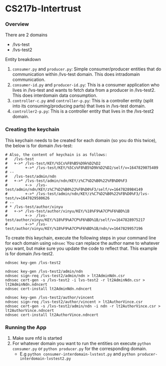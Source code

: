 # CS217b-Intertrust

### Overview

There are 2 domains
- /lvs-test
- /lvs-test2

Entity breakdown
1. ```consumer.py``` and ```producer.py```: Simple consumer/producer entities that do communication within /lvs-test domain. This does intradomain communication.
2. ```consumer-id.py``` and ```producer-id.py```: This is a consumer application who lives in /lvs-test and wants to fetch data from a producer in /lvs-test2. This does interdomain data consumption.
3. ```controller-c.py``` and ```controller-p.py```: This is a controller entity (split into its consuming/producing parts) that lives in /lvs-test domain.
4. ```controller2-p.py```: This is a controller entity that lives in the /lvs-test2 domain.

### Creating the keychain
This keychain needs to be created for each domain (so you do this twice), the below is for domain /lvs-test:

    # Also, the content of keychain is as follows:
    #   /lvs-test
    #   +->* /lvs-test/KEY/%5Cs%F8%B5%D9k%D2%D2
    #        +->* /lvs-test/KEY/%5Cs%F8%B5%D9k%D2%D2/self/v=1647829075409
    # --
    #   /lvs-test/admin/ndn
    #   +->* /lvs-test/admin/ndn/KEY/z%C7%D2%B0%22%FB%D0%F3
    #        +->  /lvs-test/admin/ndn/KEY/z%C7%D2%B0%22%FB%D0%F3/self/v=1647828984149
    #        +->* /lvs-test/admin/ndn/KEY/z%C7%D2%B0%22%FB%D0%F3/lvs-test/v=1647829580626
    # --
    # * /lvs-test/author/xinyu
    #   +->* /lvs-test/author/xinyu/KEY/%18%F9%A7CP%F6%BD%1B
    #        +->  /lvs-test/author/xinyu/KEY/%18%F9%A7CP%F6%BD%1B/self/v=1647828975217
    #        +->* /lvs-test/author/xinyu/KEY/%18%F9%A7CP%F6%BD%1B/ndn/v=1647829957196
 
To create this keychain, execute the following steps in your command line for each domain using ```ndnsec```
You can replace the author name to whatever you want, but make sure you update the code to reflect that. 
This example is for domain /lvs-test2.
```
ndnsec key-gen /lvs-test2

ndnsec key-gen /lvs-test2/admin/ndn
ndnsec sign-req /lvs-test2/admin/ndn > lt2AdminNdn.csr
ndnsec cert-gen -s /lvs-test2 -i lvs-test2 -r lt2AdminNdn.csr > lt2AdminNdn.ndncert
ndnsec cert-install lt2AdminNdn.ndncert

ndnsec key-gen /lvs-test2/author/vincent
ndnsec sign-req /lvs-test2/author/vincent > lt2AuthorVince.csr
ndnsec cert-gen -s /lvs-test2/admin/ndn -i ndn -r lt2AuthorVince.csr > lt2AuthorVince.ndncert
ndnsec cert-install lt2AuthorVince.ndncert
```

### Running the App
1. Make sure nfd is started
2. For whatever domain you want to run the entities on execute ```python consumer.py``` or ```python producer.py``` for the corresponding domain.
    * E.g ```python consumer-interdomain-lvstest.py``` and ```python producer-interdomain-lvstest2.py```